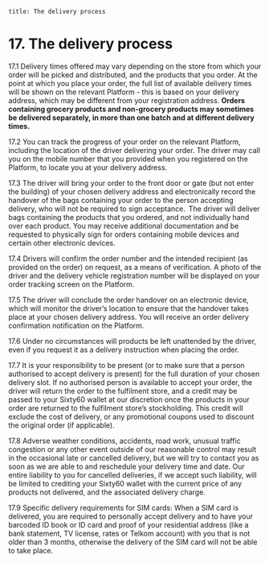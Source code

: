 ```meta
title: The delivery process
```
# 17.   The delivery process

17.1 Delivery times offered may vary depending on the store from which your order will be picked and distributed, and the products that you order. At the point at which you place your order, the full list of available delivery times will be shown on the relevant Platform - this is based on your delivery address, which may be different from your registration address. **Orders containing grocery products and non-grocery products may sometimes be delivered separately, in more than one batch and at different delivery times.** 

17.2 You can track the progress of your order on the relevant Platform, including the location of the driver delivering your order. The driver may call you on the mobile number that you provided when you registered on the Platform, to locate you at your delivery address. 

17.3 The driver will bring your order to the front door or gate (but not enter the building) of your chosen delivery address and electronically record the handover of the bags containing your order to the person accepting delivery, who will not be required to sign acceptance.  The driver will deliver bags containing the products that you ordered, and not individually hand over each product. You may receive additional documentation and be requested to physically sign for orders containing mobile devices and certain other electronic devices.  

17.4 Drivers will confirm the order number and the intended recipient (as provided on the order) on request, as a means of verification. A photo of the driver and the delivery vehicle registration number will be displayed on your order tracking screen on the Platform. 

17.5 The driver will conclude the order handover on an electronic device, which will monitor the driver’s location to ensure that the handover takes place at your chosen delivery address. You will receive an order delivery confirmation notification on the Platform. 

17.6 Under no circumstances will products be left unattended by the driver, even if you request it as a delivery instruction when placing the order. 

17.7 It is your responsibility to be present (or to make sure that a person authorised to accept delivery is present) for the full duration of your chosen delivery slot. If no authorised person is available to accept your order, the driver will return the order to the fulfilment store, and a credit may be passed to your Sixty60 wallet at our discretion once the products in your order are returned to the fulfilment store’s stockholding. This credit will exclude the cost of delivery, or any promotional coupons used to discount the original order (if applicable). 

17.8 Adverse weather conditions, accidents, road work, unusual traffic congestion or any other event outside of our reasonable control may result in the occasional late or cancelled delivery, but we will try to contact you as soon as we are able to and reschedule your delivery time and date. Our entire liability to you for cancelled deliveries, if we accept such liability, will be limited to crediting your Sixty60 wallet with the current price of any products not delivered, and the associated delivery charge.  

17.9 Specific delivery requirements for SIM cards: When a SIM card is delivered, you are required to personally accept delivery and to have your barcoded ID book or ID card and proof of your residential address (like a bank statement, TV license, rates or Telkom account) with you that is not older than 3 months, otherwise the delivery of the SIM card will not be able to take place. 